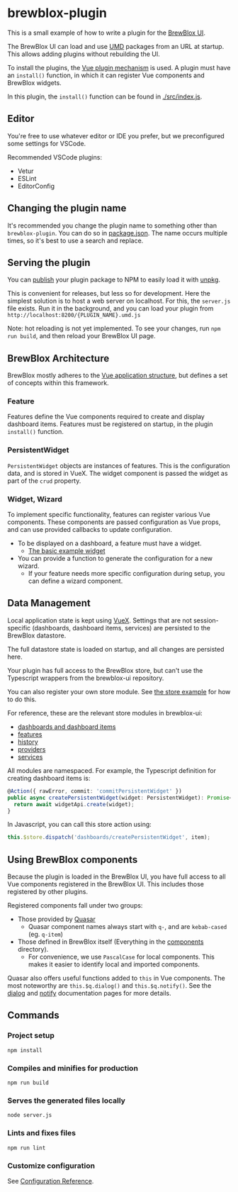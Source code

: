 # brewblox-plugin

This is a small example of how to write a plugin for the [BrewBlox UI][brewblox-ui].

The BrewBlox UI can load and use [UMD][umd] packages from an URL at startup. This allows adding plugins without rebuilding the UI.

To install the plugins, the [Vue plugin mechanism](https://vuejs.org/v2/guide/plugins.html) is used. A plugin must have an `install()` function, in which it can register Vue components and BrewBlox widgets.

In this plugin, the `install()` function can be found in [./src/index.js](./src/index.js).

## Editor

You're free to use whatever editor or IDE you prefer, but we preconfigured some settings for VSCode.

Recommended VSCode plugins:
- Vetur
- ESLint
- EditorConfig

## Changing the plugin name

It's recommended you change the plugin name to something other than `brewblox-plugin`. You can do so in [package.json](./package.json). The name occurs multiple times, so it's best to use a search and replace.

## Serving the plugin

You can [publish](https://hackernoon.com/publish-your-own-npm-package-946b19df577e) your plugin package to NPM to easily load it with [unpkg](https://unpkg.com/).

This is convenient for releases, but less so for development. Here the simplest solution is to host a web server on localhost. For this, the `server.js` file exists. Run it in the background, and you can load your plugin from `http://localhost:8200/{PLUGIN_NAME}.umd.js`

Note: hot reloading is not yet implemented. To see your changes, run `npm run build`, and then reload your BrewBlox UI page.

## BrewBlox Architecture

BrewBlox mostly adheres to the [Vue application structure][vue-structure], but defines a set of concepts within this framework.

### Feature

Features define the Vue components required to create and display dashboard items. Features must be registered on startup, in the plugin `install()` function.

### PersistentWidget

`PersistentWidget` objects are instances of features. This is the configuration data, and is stored in VueX. The widget component is passed the widget as part of the `crud` property.

### Widget, Wizard

To implement specific functionality, features can register various Vue components. These components are passed configuration as Vue props, and can use provided callbacks to update configuration.

* To be displayed on a dashboard, a feature must have a widget.
  * [The basic example widget](./src/BasicExample/BasicExampleWidget.vue)
* You can provide a function to generate the configuration for a new wizard.
  * If your feature needs more specific configuration during setup, you can define a wizard component.

## Data Management

Local application state is kept using [VueX][vuex]. Settings that are not session-specific (dashboards, dashboard items, services) are persisted to the BrewBlox datastore.

The full datastore state is loaded on startup, and all changes are persisted here.

Your plugin has full access to the BrewBlox store, but can't use the Typescript wrappers from the brewblox-ui repository.

You can also register your own store module. See [the store example](./src/StoreExample/store.js) for how to do this.

For reference, these are the relevant store modules in brewblox-ui:
- [dashboards and dashboard items](https://github.com/BrewBlox/brewblox-ui/tree/develop/src/store/dashboards/index.ts)
- [features](https://github.com/BrewBlox/brewblox-ui/tree/develop/src/store/features/index.ts)
- [history](https://github.com/BrewBlox/brewblox-ui/tree/develop/src/plugins/history/store/index.ts)
- [providers](https://github.com/BrewBlox/brewblox-ui/tree/develop/src/store/providers/index.ts)
- [services](https://github.com/BrewBlox/brewblox-ui/tree/develop/src/store/services/index.ts)

All modules are namespaced. For example, the Typescript definition for creating dashboard items is:
```ts
@Action({ rawError, commit: 'commitPersistentWidget' })
public async createPersistentWidget(widget: PersistentWidget): Promise<PersistentWidget> {
  return await widgetApi.create(widget);
}
```

In Javascript, you can call this store action using:
```js
this.$store.dispatch('dashboards/createPersistentWidget', item);
```

## Using BrewBlox components

Because the plugin is loaded in the BrewBlox UI, you have full access to all Vue components registered in the BrewBlox UI. This includes those registered by other plugins.

Registered components fall under two groups:
  - Those provided by [Quasar](https://quasar.dev/)
    - Quasar component names always start with `q-`, and are `kebab-cased` (eg. `q-item`)
  - Those defined in BrewBlox itself (Everything in the [components](https://github.com/BrewBlox/brewblox-ui/tree/develop/src/components) directory).
    - For convenience, we use `PascalCase` for local components. This makes it easier to identify local and imported components.

Quasar also offers useful functions added to `this` in Vue components. The most noteworthy are `this.$q.dialog()` and `this.$q.notify()`.
See the [dialog](https://quasar.dev/quasar-plugins/dialog) and [notify](https://quasar.dev/quasar-plugins/notify) documentation pages for more details.

## Commands

### Project setup
```
npm install
```

### Compiles and minifies for production
```
npm run build
```

### Serves the generated files locally
```
node server.js
```

### Lints and fixes files
```
npm run lint
```

### Customize configuration
See [Configuration Reference](https://cli.vuejs.org/config/).

[brewblox-ui]: https://github.com/BrewBlox/brewblox-ui
[umd]: https://www.davidbcalhoun.com/2014/what-is-amd-commonjs-and-umd/
[vuex]: https://vuex.vuejs.org/guide/
[vuex-dynamic]: https://vuex.vuejs.org/guide/modules.html#dynamic-module-registration
[vue-structure]: https://vuex.vuejs.org/guide/structure.html
